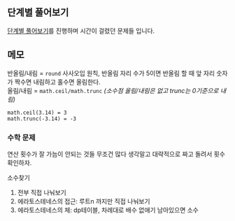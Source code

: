 ## 단계별 풀어보기
[단계별 풀어보기](https://www.acmicpc.net/step)를 진행하며 시간이 걸렸던 문제들 입니다.  

## 메모
반올림/내림 = `round` 사사오입 원칙, 반올림 자리 수가 5이면 반올림 할 때 앞 자리 숫자가 짝수면 내림하고 홀수면 올림한다.  
올림/내림 = `math.ceil/math.trunc` _(소수점 올림/내림은 없고 trunc는 0기준으로 내림)_
```
math.ceil(3.14) = 3
math.trunc(-3.14) = -3
```

### 수학 문제
연산 횟수가 잘 가늠이 안되는 것들 무조건 많다 생각말고 대략적으로 짜고 돌려서 횟수 확인하자.  

소수찾기 
1. 전부 직접 나눠보기
2. 에라토스테네스의 접근: 루트n 까지만 직접 나눠보기
3. 에라토스테네스의 체: dp테이블, 차례대로 배수 없애기 남아있으면 소수